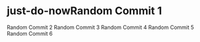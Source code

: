 # just-do-nowRandom Commit 1
Random Commit 2
Random Commit 3
Random Commit 4
Random Commit 5
Random Commit 6
